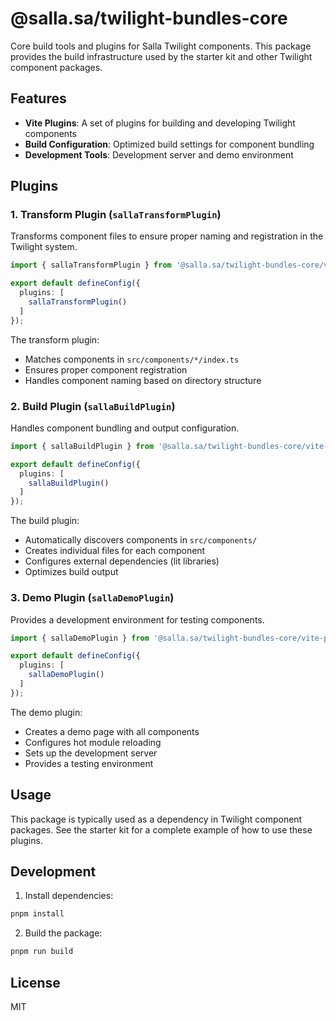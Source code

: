 # @salla.sa/twilight-bundles-core

Core build tools and plugins for Salla Twilight components. This package provides the build infrastructure used by the starter kit and other Twilight component packages.

## Features

- **Vite Plugins**: A set of plugins for building and developing Twilight components
- **Build Configuration**: Optimized build settings for component bundling
- **Development Tools**: Development server and demo environment

## Plugins

### 1. Transform Plugin (`sallaTransformPlugin`)

Transforms component files to ensure proper naming and registration in the Twilight system.

```typescript
import { sallaTransformPlugin } from '@salla.sa/twilight-bundles-core/vite-plugins';

export default defineConfig({
  plugins: [
    sallaTransformPlugin()
  ]
});
```

The transform plugin:
- Matches components in `src/components/*/index.ts`
- Ensures proper component registration
- Handles component naming based on directory structure

### 2. Build Plugin (`sallaBuildPlugin`)

Handles component bundling and output configuration.

```typescript
import { sallaBuildPlugin } from '@salla.sa/twilight-bundles-core/vite-plugins';

export default defineConfig({
  plugins: [
    sallaBuildPlugin()
  ]
});
```

The build plugin:
- Automatically discovers components in `src/components/`
- Creates individual files for each component
- Configures external dependencies (lit libraries)
- Optimizes build output

### 3. Demo Plugin (`sallaDemoPlugin`)

Provides a development environment for testing components.

```typescript
import { sallaDemoPlugin } from '@salla.sa/twilight-bundles-core/vite-plugins';

export default defineConfig({
  plugins: [
    sallaDemoPlugin()
  ]
});
```

The demo plugin:
- Creates a demo page with all components
- Configures hot module reloading
- Sets up the development server
- Provides a testing environment

## Usage

This package is typically used as a dependency in Twilight component packages. See the starter kit for a complete example of how to use these plugins.

## Development

1. Install dependencies:
```bash
pnpm install
```

2. Build the package:
```bash
pnpm run build
```

## License

MIT
